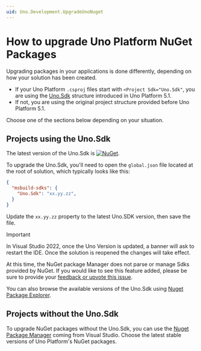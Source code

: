 ```yaml
---
uid: Uno.Development.UpgradeUnoNuget
---
```

# How to upgrade Uno Platform NuGet Packages

Upgrading packages in your applications is done differently, depending on how your solution has been created.

- If your Uno Platform `.csproj` files start with `<Project Sdk="Uno.Sdk"`, you are using the [Uno.Sdk](xref:Uno.Features.Uno.Sdk) structure introduced in Uno Platform 5.1.
- If not, you are using the original project structure provided before Uno Platform 5.1.

Choose one of the sections below depending on your situation.

## Projects using the Uno.Sdk

The latest version of the Uno.Sdk is [![NuGet](https://img.shields.io/nuget/v/uno.sdk.svg)](https://www.nuget.org/packages/uno.sdk/).

To upgrade the Uno.Sdk, you'll need to open the `global.json` file located at the root of solution, which typically looks like this:


```json
{
  "msbuild-sdks": {
    "Uno.Sdk": "xx.yy.zz",
  }
}
```

Update the `xx.yy.zz` property to the latest Uno.SDK version, then save the file.

> [!IMPORTANT]
> In Visual Studio 2022, once the Uno Version is updated, a banner will ask to restart the IDE. Once the solution is reopened the changes will take effect.
>
> At this time, the NuGet package Manager does not parse or manage Sdks provided by NuGet. If you would like to see this feature added, please be sure to provide your [feedback or upvote this issue](https://github.com/NuGet/Home/issues/13127).

You can also browse the available versions of the Uno.Sdk using [Nuget Package Explorer](https://nuget.info).

## Projects without the Uno.Sdk

To upgrade NuGet packages without the Uno.Sdk, you can use the [Nuget Package Manager](https://learn.microsoft.com/en-us/nuget/consume-packages/install-use-packages-visual-studio) coming from Visual Studio. Choose the latest stable versions of Uno Platform's NuGet packages.

